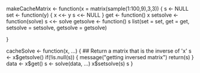 makeCacheMatrix <- function(x = matrix(sample(1:100,9),3,3)) {
s <- NULL
  set <- function(y) {
    x <<- y
    s <<- NULL
}
  get <- function() x
  setsolve <- function(solve) s <<- solve
  getsolve <- function() s
  list(set = set, get = get,
       setsolve = setsolve,
       getsolve = getsolve)

}

cacheSolve <- function(x, ...) {
        ## Return a matrix that is the inverse of 'x'
 s <- x$getsolve()
  if(!is.null(s)) {
    message("getting inversed matrix")
    return(s)
  }
  data <- x$get()
  s <- solve(data, ...)
  x$setsolve(s)
  s
}
